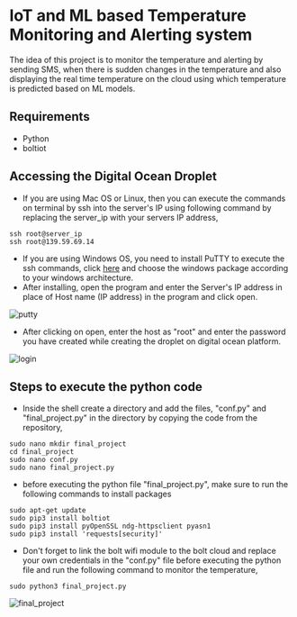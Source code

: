 # IoT and ML based Temperature Monitoring and Alerting system
The idea of this project is to monitor the temperature and alerting by sending SMS, when there is sudden changes in the temperature and also displaying the real time temperature on the cloud using which temperature is predicted based on ML models.

## Requirements
- Python
- boltiot

## Accessing the Digital Ocean Droplet
- If you are using Mac OS or Linux, then you can execute the commands on terminal by ssh into the server's IP using following command by replacing the server_ip with your servers IP address,
```
ssh root@server_ip
ssh root@139.59.69.14
```
- If you are using Windows OS, you need to install PuTTY to execute the ssh commands, click [here](https://www.chiark.greenend.org.uk/~sgtatham/putty/latest.html) and choose the windows package according to your windows architecture.
- After installing, open the program and enter the Server's IP address in place of Host name (IP address) in the program and click open.

![putty](https://user-images.githubusercontent.com/92375412/172379515-70f12595-ae8d-4d22-bd3c-353a5ae35ec3.png)

- After clicking on open, enter the host as "root" and enter the password you have created while creating the droplet on digital ocean platform.

![login](https://user-images.githubusercontent.com/92375412/172381401-bb5e1446-f46b-45a8-8d92-264530fdf224.png)

## Steps to execute the python code
- Inside the shell create a directory and add the files, "conf.py" and "final_project.py" in the directory by copying the code from the repository,
```
sudo nano mkdir final_project
cd final_project
sudo nano conf.py
sudo nano final_project.py
```

- before executing the python file "final_project.py", make sure to run the following commands to install packages
```
sudo apt-get update
sudo pip3 install boltiot
sudo pip3 install pyOpenSSL ndg-httpsclient pyasn1
sudo pip3 install 'requests[security]'
```
- Don't forget to link the bolt wifi module to the bolt cloud and replace your own credentials in the "conf.py" file before executing the python file and run the following command to monitor the temperature,
```
sudo python3 final_project.py
```

![final_project](https://user-images.githubusercontent.com/92375412/172387831-685db429-521d-48f8-bfac-189fb7beabe2.png)



